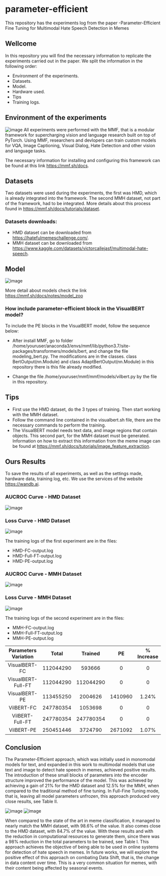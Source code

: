 # parameter-efficient
This repository has the experiments log from the paper -Parameter-Efficient Fine Tuning for Multimodal Hate Speech Detection in Memes
## Wellcome
In this repository you will find the necessary information to replicate the experiments carried out in the paper. We split the information in the following order:


*  Environment of the experiments.
*  Datasets.
*  Model.
*  Hardware used.
*  Tips
*  Training logs.

## Environment of the experiments


![image](https://user-images.githubusercontent.com/120152766/208425337-8a11f73b-413b-421c-b988-84dd44bad8e9.png)
All experiments were performed with the MMF, that is a modular framework for supercharging vision and language research built on top of PyTorch. Using MMF, researchers and devlopers can train custom models for VQA, Image Captioning, Visual Dialog, Hate Detection and other vision and language tasks.

The necessary information for installing and configuring this framework can be found at this link https://mmf.sh/docs.


## Datasets
Two datasets were used during the experiments, the first was HMD, which is already integrated into the framework. The second MMH dataset, not part of the framework, had to be integrated. More details about this process found in https://mmf.sh/docs/tutorials/dataset.

### Datasets downloads:

* HMD dataset can be downloaded from https://hatefulmemeschallenge.com/.
* MMH dataset can be downloaded from https://www.kaggle.com/datasets/victorcallejasf/multimodal-hate-speech.


## Model

![image](https://user-images.githubusercontent.com/120152766/208430966-1b6de459-18fc-404c-8eac-69573d250ca1.png)

More detail about models check the link https://mmf.sh/docs/notes/model_zoo


### How include parameter-efficient block in the VisualBERT model?
To include the PE blocks in the VisualBERT model, follow the sequence below:

* After install MMF, go to folder /home/youruser/anaconda3/envs/mmf/lib/python3.7/site-packages/transformers/models/bert, and change the file modeling_bert.py. The modifications are in the classes. class BertOutput(nn.Module) and class AdaptBertOutput(nn.Module) in this repository there is this file already modified.

* Change the file  /home/youruser/mmf/mmf/models/vilbert.py by the file in this repository.

## Tips

* First use the HMD dataset, do the 3 types of training. Then start working with the MMH dataset.
* Follow the command line contained in the visualbert.sh file, there are the necessary commands to perform the training.
* The VisualBERT model needs text data, and image regions that contain objects. This second part, for the MMH dataset must be generated. Information on how to extract this information from the meme image can be found at https://mmf.sh/docs/tutorials/image_feature_extraction.


## Ours Results
To save the results of all experiments, as well as the settings made, hardware data, training log, etc. We use the services of the website https://wandb.ai.


### AUCROC Curve - HMD Dataset
![image](https://user-images.githubusercontent.com/120152766/208498812-25091b93-a2f4-43a4-b5b3-a98385183bfe.png)

### Loss Curve - HMD Dataset
![image](https://user-images.githubusercontent.com/120152766/208498900-f837c340-85a4-4697-b79f-9e1f2e5eac10.png)

The training logs of the first experiment are in the files:
* HMD-FC-output.log
* HMD-Full-FT-output.log
* HMD-PE-output.log

### AUCROC Curve - MMH Dataset
![image](https://user-images.githubusercontent.com/120152766/208502803-4eb04383-d367-4ed7-9c12-a9e4017640a9.png)

### Loss Curve - MMH Dataset
![image](https://user-images.githubusercontent.com/120152766/208502975-d1a7e8c7-cfba-4c40-be19-7daec9fbf1db.png)

The training logs of the second experiment are in the files:
* MMH-FC-output.log
* MMH-Full-FT-output.log
* MMH-PE-output.log

| Parameters Variation |   Total   |  Trained  |    PE   | \% Increase |
|:--------------------:|:---------:|:---------:|:-------:|:-----------:|
|        VisualBERT-FC | 112044290 |    593666 |       0 |           0 |
|   VisualBERT-Full-FT | 112044290 | 112044290 |       0 |           0 |
|        VisualBERT-PE | 113455250 |   2004626 | 1410960 |      1.24\% |
|           VilBERT-FC | 247780354 |   1053698 |       0 |           0 |
|      VilBERT-Full-FT | 247780354 | 247780354 |       0 |           0 |
|           VilBERT-PE | 250451446 |   3724790 | 2671092 |      1.07\% |

## Conclusion

The Parameter-Efficient approach, which was initially used
in monomodal models for text, and expanded in this work
to multimodal models that use text and image to detect hate
speech in memes, achieved positive results. The introduction
of these small blocks of parameters into the encoder structure
improved the performance of the model. This was achieved
by achieving a gain of 21% for the HMD dataset and 12.5%
for the MMH, when compared to the traditional method of
fine tuning. In Full-Fine Tuning mode, that is, leaving all
model parameters unfrozen, this approach produced very close
results, see Table II.

![image](https://user-images.githubusercontent.com/120152766/209111278-91f4939f-dccc-4364-ac9e-94bfb1c0a44c.png)
![image](https://user-images.githubusercontent.com/120152766/209111175-385596c8-7e16-4c3a-835f-0929e9c3704b.png)

 When compared to the state of the art
in meme classification, it managed to nearly match the MMH
dataset, with 98.6% of the value. It also comes close to the
HMD dataset, with 84.7% of the value. With these results
and with the reduction in computational resources to generate
them, since there was a 98% reduction in the total parameters
to be trained, see Table I. This approach achieves the objective
of being able to be used in online systems for detection
of hate speech in memes. In future works, we will explore
the positive effect of this approach on combating Data Shift,
that is, the change in data content over time. This is a very
common situation for memes, with their content being affected
by seasonal events.
